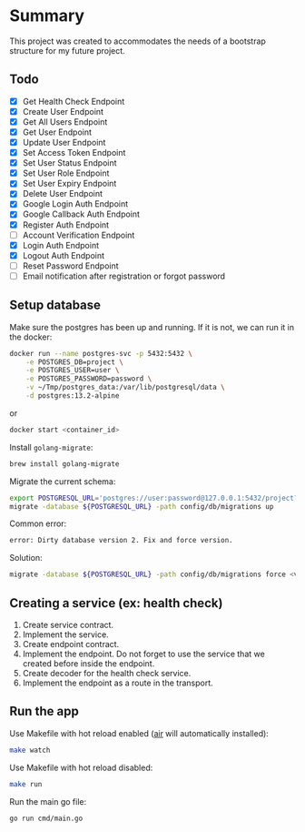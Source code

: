 # Summary

This project was created to accommodates the needs of a bootstrap structure for my future project.

## Todo

- [x] Get Health Check Endpoint
- [x] Create User Endpoint
- [x] Get All Users Endpoint
- [x] Get User Endpoint
- [x] Update User Endpoint
- [x] Set Access Token Endpoint
- [x] Set User Status Endpoint
- [x] Set User Role Endpoint
- [x] Set User Expiry Endpoint
- [x] Delete User Endpoint
- [x] Google Login Auth Endpoint
- [x] Google Callback Auth Endpoint
- [x] Register Auth Endpoint
- [ ] Account Verification Endpoint
- [x] Login Auth Endpoint
- [x] Logout Auth Endpoint
- [ ] Reset Password Endpoint
- [ ] Email notification after registration or forgot password

## Setup database

Make sure the postgres has been up and running. If it is not, we can run it in the docker:

```sh
docker run --name postgres-svc -p 5432:5432 \
    -e POSTGRES_DB=project \
    -e POSTGRES_USER=user \
    -e POSTGRES_PASSWORD=password \
    -v ~/Tmp/postgres_data:/var/lib/postgresql/data \
    -d postgres:13.2-alpine
```

or

```sh
docker start <container_id>
```

Install `golang-migrate`:

```sh
brew install golang-migrate
```

Migrate the current schema:

```sh
export POSTGRESQL_URL='postgres://user:password@127.0.0.1:5432/project?sslmode=disable'
migrate -database ${POSTGRESQL_URL} -path config/db/migrations up
```

Common error:

```sh
error: Dirty database version 2. Fix and force version.
```

Solution:

```sh
migrate -database ${POSTGRESQL_URL} -path config/db/migrations force <version - 1>
```

## Creating a service (ex: health check)

1. Create service contract.
2. Implement the service.
3. Create endpoint contract.
4. Implement the endpoint. Do not forget to use the service that we created before inside the endpoint.
5. Create decoder for the health check service.
6. Implement the endpoint as a route in the transport.

## Run the app

Use Makefile with hot reload enabled ([air](https://github.com/cosmtrek/air) will automatically installed):

```sh
make watch
```

Use Makefile with hot reload disabled:

```sh
make run
```

Run the main go file:

```sh
go run cmd/main.go
```
